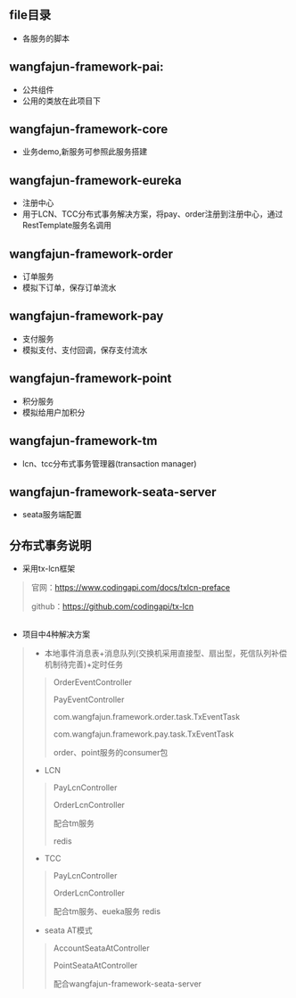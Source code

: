 ## file目录
*  各服务的脚本
##
## wangfajun-framework-pai:
*  公共组件
*  公用的类放在此项目下
##
## wangfajun-framework-core
*  业务demo,新服务可参照此服务搭建
##
## wangfajun-framework-eureka
*  注册中心
*  用于LCN、TCC分布式事务解决方案，将pay、order注册到注册中心，通过RestTemplate服务名调用
##
## wangfajun-framework-order
*  订单服务
*  模拟下订单，保存订单流水
##
## wangfajun-framework-pay
*  支付服务
*  模拟支付、支付回调，保存支付流水
##
## wangfajun-framework-point
*  积分服务
*  模拟给用户加积分
##
## wangfajun-framework-tm
*  lcn、tcc分布式事务管理器(transaction manager)
##
##
## wangfajun-framework-seata-server
*  seata服务端配置
##
## 分布式事务说明
* 采用tx-lcn框架
>官网：https://www.codingapi.com/docs/txlcn-preface
>
>github：https://github.com/codingapi/tx-lcn
##
* 项目中4种解决方案
> * 本地事件消息表+消息队列(交换机采用直接型、扇出型，死信队列补偿机制待完善)+定时任务
>>OrderEventController
>>
>>PayEventController
>>
>>com.wangfajun.framework.order.task.TxEventTask
>>
>>com.wangfajun.framework.pay.task.TxEventTask
>>
>>order、point服务的consumer包
>
>* LCN
>>PayLcnController
>>
>>OrderLcnController
>>
>>配合tm服务
>>
>>redis
>
>* TCC
>>PayLcnController
>>
>>OrderLcnController
>>
>>配合tm服务、eueka服务
>>redis
>
>* seata AT模式
>>AccountSeataAtController
>>
>>PointSeataAtController
>>
>>配合wangfajun-framework-seata-server









